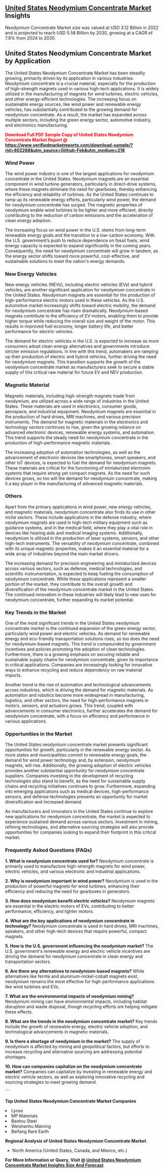 <h2><a href="https://www.verifiedmarketreports.com/download-sample/?rid=402268&amp;utm_source=Github-Feb&amp;utm_medium=218" target="_blank">United States Neodymium Concentrate Market</a> Insights</h2><p>Neodymium Concentrate Market size was valued at USD 3.12 Billion in 2022 and is projected to reach USD 5.58 Billion by 2030, growing at a CAGR of 7.9% from 2024 to 2030.</p><p> <h2>United States Neodymium Concentrate Market by Application</h2> <p>The United States Neodymium Concentrate Market has been steadily growing, primarily driven by its application in various industries. Neodymium concentrate is a crucial material, especially for the production of high-strength magnets used in various high-tech applications. It is widely utilized in the manufacturing of magnets for wind turbines, electric vehicles, and other energy-efficient technologies. The increasing focus on sustainable energy sources, like wind power and renewable energy vehicles, has substantially contributed to the growing demand for neodymium concentrate. As a result, the market has expanded across multiple sectors, including the green energy sector, automotive industry, and electronics manufacturing.</p> <p><strong><p><span class=""><span style="color: #ff0000;"><strong>Download Full PDF Sample Copy of United States Neodymium Concentrate Market Report</strong> @ </span><a href="https://www.verifiedmarketreports.com/download-sample/?rid=402268&amp;utm_source=Github-Feb&amp;utm_medium=218" target="_blank">https://www.verifiedmarketreports.com/download-sample/?rid=402268&amp;utm_source=Github-Feb&amp;utm_medium=218</a></span></p></strong></p> <h3>Wind Power</h3> <p>The wind power industry is one of the largest applications for neodymium concentrate in the United States. Neodymium magnets are an essential component in wind turbine generators, particularly in direct-drive systems, where these magnets eliminate the need for gearboxes, thereby enhancing the efficiency and reliability of turbines. As the United States continues to ramp up its renewable energy efforts, particularly wind power, the demand for neodymium concentrate has surged. The magnetic properties of neodymium enable wind turbines to be lighter and more efficient, directly contributing to the reduction of carbon emissions and the acceleration of clean energy adoption.</p> <p>The increasing focus on wind power in the U.S. stems from long-term renewable energy goals and the transition to a low-carbon economy. With the U.S. government’s push to reduce dependence on fossil fuels, wind energy capacity is expected to expand significantly in the coming years. Consequently, the need for neodymium concentrate will grow in tandem, as the energy sector shifts toward more powerful, cost-effective, and sustainable solutions to meet the nation's energy demands.</p> <h3>New Energy Vehicles</h3> <p>New energy vehicles (NEVs), including electric vehicles (EVs) and hybrid vehicles, are another significant application for neodymium concentrate in the United States. Neodymium magnets are essential for the production of high-performance electric motors used in these vehicles. As the U.S. automotive market increasingly shifts toward electric mobility, the demand for neodymium concentrate has risen dramatically. Neodymium-based magnets contribute to the efficiency of EV motors, enabling them to provide higher torque while reducing the overall size and weight of the motor. This results in improved fuel economy, longer battery life, and better performance for electric vehicles.</p> <p>The demand for electric vehicles in the U.S. is expected to increase as more consumers adopt clean energy alternatives and governments introduce stricter emission regulations. In line with this trend, automakers are ramping up their production of electric and hybrid vehicles, further driving the need for neodymium magnets. This transition supports the growth of the neodymium concentrate market as manufacturers seek to secure a stable supply of this critical raw material for future EV and NEV production.</p> <h3>Magnetic Material</h3> <p>Magnetic materials, including high-strength magnets made from neodymium, are utilized across a wide range of industries in the United States. These materials are used in electronics, consumer goods, aerospace, and industrial equipment. Neodymium magnets are essential in the production of hard drives, MRI machines, and various precision instruments. The demand for magnetic materials in the electronics and technology sectors continues to rise, given the growing reliance on advanced electronic devices, renewable energy systems, and automation. This trend supports the steady need for neodymium concentrate in the production of high-performance magnetic materials.</p> <p>The increasing adoption of automation technologies, as well as the advancement of electronic devices like smartphones, smart speakers, and other IoT devices, is expected to fuel the demand for neodymium magnets. These materials are critical for the functioning of miniaturized electronic systems that require strong yet compact magnets. As the need for such devices grows, so too will the demand for neodymium concentrate, making it a key player in the manufacturing of advanced magnetic materials.</p> <h3>Others</h3> <p>Apart from the primary applications in wind power, new energy vehicles, and magnetic materials, neodymium concentrate also finds its use in other niche sectors. These include applications in the defense industry, where neodymium magnets are used in high-tech military equipment such as guidance systems, and in the medical field, where they play a vital role in devices like hearing aids and medical imaging systems. Additionally, neodymium is utilized in the production of laser systems, sensors, and other high-tech instruments. The versatility of neodymium concentrate, combined with its unique magnetic properties, makes it an essential material for a wide array of industries beyond the main market drivers.</p> <p>The increasing demand for precision engineering and miniaturized devices across various sectors, such as defense, medical technologies, and scientific instrumentation, is expected to keep fueling the consumption of neodymium concentrate. While these applications represent a smaller portion of the market, they contribute to the overall growth and diversification of the neodymium concentrate market in the United States. The continued innovation in these industries will likely lead to new uses for neodymium concentrate, further expanding its market potential.</p> <h3>Key Trends in the Market</h3> <p>One of the most significant trends in the United States neodymium concentrate market is the continued expansion of the green energy sector, particularly wind power and electric vehicles. As demand for renewable energy and eco-friendly transportation solutions rises, so too does the need for neodymium-based magnets. This trend is compounded by government incentives and policies promoting the adoption of clean technologies. Furthermore, there is a growing emphasis on securing reliable and sustainable supply chains for neodymium concentrate, given its importance in critical applications. Companies are increasingly looking for innovative ways to enhance recycling and reduce dependency on raw material imports.</p> <p>Another trend is the rise of automation and technological advancements across industries, which is driving the demand for magnetic materials. As automation and robotics become more widespread in manufacturing, logistics, and other sectors, the need for high-performance magnets in motors, sensors, and actuators grows. This trend, coupled with advancements in consumer electronics, further accelerates the demand for neodymium concentrate, with a focus on efficiency and performance in various applications.</p> <h3>Opportunities in the Market</h3> <p>The United States neodymium concentrate market presents significant opportunities for growth, particularly in the renewable energy sector. As more states and municipalities commit to renewable energy goals, the demand for wind power technology and, by extension, neodymium magnets, will rise. Additionally, the growing adoption of electric vehicles provides another substantial opportunity for neodymium concentrate suppliers. Companies investing in the development of recycling technologies also stand to benefit, as the need for sustainable supply chains and recycling initiatives continues to grow. Furthermore, expanding into emerging applications such as medical devices, high-performance sensors, and defense technologies presents an opportunity for market diversification and increased demand.</p> <p>As manufacturers and innovators in the United States continue to explore new applications for neodymium concentrate, the market is expected to experience sustained demand across various sectors. Investment in mining, refining technologies, and alternative sourcing strategies will also provide opportunities for companies looking to expand their footprint in this critical market.</p> <h3>Frequently Asked Questions (FAQs)</h3> <p><strong>1. What is neodymium concentrate used for?</strong> Neodymium concentrate is primarily used to manufacture high-strength magnets for wind power, electric vehicles, and various electronic and industrial applications.</p> <p><strong>2. Why is neodymium important in wind power?</strong> Neodymium is used in the production of powerful magnets for wind turbines, enhancing their efficiency and reducing the need for gearboxes in generators.</p> <p><strong>3. How does neodymium benefit electric vehicles?</strong> Neodymium magnets are essential in the electric motors of EVs, contributing to better performance, efficiency, and lighter motors.</p> <p><strong>4. What are the key applications of neodymium concentrate in technology?</strong> Neodymium concentrate is used in hard drives, MRI machines, speakers, and other high-tech devices that require powerful, compact magnets.</p> <p><strong>5. How is the U.S. government influencing the neodymium market?</strong> The U.S. government's renewable energy and electric vehicle incentives are driving the demand for neodymium concentrate in clean energy and transportation sectors.</p> <p><strong>6. Are there any alternatives to neodymium-based magnets?</strong> While alternatives like ferrite and aluminum-nickel-cobalt magnets exist, neodymium remains the most effective for high-performance applications like wind turbines and EVs.</p> <p><strong>7. What are the environmental impacts of neodymium mining?</strong> Neodymium mining can have environmental impacts, including habitat disruption and waste disposal, though recycling efforts are helping mitigate these effects.</p> <p><strong>8. What are the trends in the neodymium concentrate market?</strong> Key trends include the growth of renewable energy, electric vehicle adoption, and technological advancements in magnetic materials.</p> <p><strong>9. Is there a shortage of neodymium in the market?</strong> The supply of neodymium is affected by mining and geopolitical factors, but efforts to increase recycling and alternative sourcing are addressing potential shortages.</p> <p><strong>10. How can companies capitalize on the neodymium concentrate market?</strong> Companies can capitalize by investing in renewable energy and electric vehicle sectors, as well as exploring innovative recycling and sourcing strategies to meet growing demand.</p> ```</p><p><strong>Top United States Neodymium Concentrate Market Companies</strong></p><div data-test-id=""><p><li>Lynas</li><li> MP Materials</li><li> Baotou Steel</li><li> Weishanhu Maining</li><li> Beifang Rare Earth</li></p><div><strong>Regional Analysis of&nbsp;United States Neodymium Concentrate Market</strong></div><ul><li dir="ltr"><p dir="ltr">North America&nbsp;(United States, Canada, and Mexico, etc.)</p></li></ul><p><strong>For More Information or Query, Visit @&nbsp;</strong><strong><a href="https://www.verifiedmarketreports.com/product/neodymium-concentrate-market/?utm_source=Github-Feb&amp;utm_medium=218" target="_blank">United States Neodymium Concentrate Market Insights Size And Forecast</a></strong></p></div>
